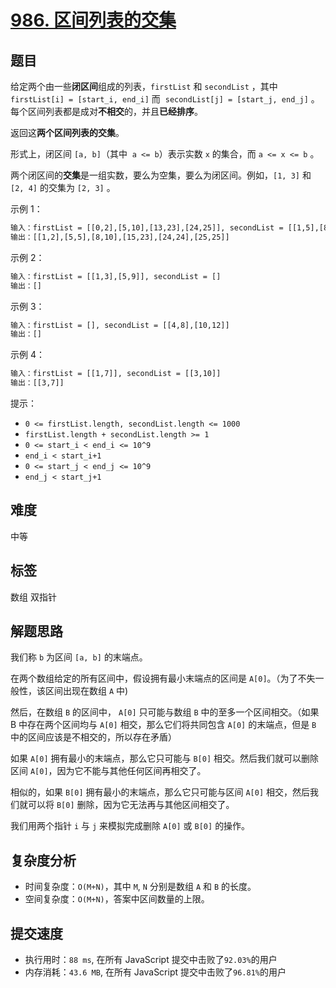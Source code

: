 # [986. 区间列表的交集](https://leetcode-cn.com/problems/interval-list-intersections/)

## 题目

给定两个由一些**闭区间**组成的列表，`firstList` 和 `secondList` ，其中 `firstList[i] = [start_i, end_i]` 而  `secondList[j] = [start_j, end_j]` 。每个区间列表都是成对**不相交**的，并且**已经排序**。

返回这**两个区间列表的交集**。

形式上，闭区间 `[a, b]`（其中  `a <= b`）表示实数 `x` 的集合，而 `a <= x <= b` 。

两个闭区间的**交集**是一组实数，要么为空集，要么为闭区间。例如，`[1, 3]` 和 `[2, 4]` 的交集为 `[2, 3]` 。

示例 1：

```txt
输入：firstList = [[0,2],[5,10],[13,23],[24,25]], secondList = [[1,5],[8,12],[15,24],[25,26]]
输出：[[1,2],[5,5],[8,10],[15,23],[24,24],[25,25]]
```

示例 2：

```txt
输入：firstList = [[1,3],[5,9]], secondList = []
输出：[]
```

示例 3：

```txt
输入：firstList = [], secondList = [[4,8],[10,12]]
输出：[]
```

示例 4：

```txt
输入：firstList = [[1,7]], secondList = [[3,10]]
输出：[[3,7]]
```

提示：

- `0 <= firstList.length, secondList.length <= 1000`
- `firstList.length + secondList.length >= 1`
- `0 <= start_i < end_i <= 10^9`
- `end_i < start_i+1`
- `0 <= start_j < end_j <= 10^9`
- `end_j < start_j+1`

## 难度

中等

## 标签

数组 双指针

## 解题思路

我们称 `b` 为区间 `[a, b]` 的末端点。

在两个数组给定的所有区间中，假设拥有最小末端点的区间是 `A[0]`。（为了不失一般性，该区间出现在数组 `A` 中)

然后，在数组 `B` 的区间中， `A[0]` 只可能与数组 `B` 中的至多一个区间相交。（如果 B 中存在两个区间均与 `A[0]` 相交，那么它们将共同包含 `A[0]` 的末端点，但是 `B` 中的区间应该是不相交的，所以存在矛盾）

如果 `A[0]` 拥有最小的末端点，那么它只可能与 `B[0]` 相交。然后我们就可以删除区间 `A[0]`，因为它不能与其他任何区间再相交了。

相似的，如果 `B[0]` 拥有最小的末端点，那么它只可能与区间 `A[0]` 相交，然后我们就可以将 `B[0]` 删除，因为它无法再与其他区间相交了。

我们用两个指针 `i` 与 `j` 来模拟完成删除 `A[0]` 或 `B[0]` 的操作。

## 复杂度分析

- 时间复杂度：`O(M+N)`，其中 `M`, `N` 分别是数组 `A` 和 `B` 的长度。
- 空间复杂度：`O(M+N)`，答案中区间数量的上限。

## 提交速度

- 执行用时：`88 ms`, 在所有 JavaScript 提交中击败了`92.03%`的用户
- 内存消耗：`43.6 MB`, 在所有 JavaScript 提交中击败了`96.81%`的用户
